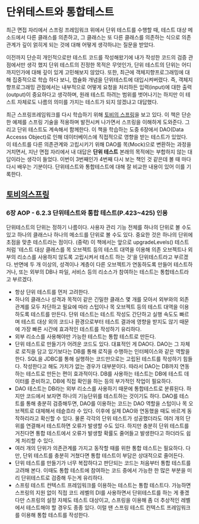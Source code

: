 # 단위테스트와 통합테스트

최근 면접 자리에서 스프링 프레임워크 위에서 단위 테스트를 수행할 때, 테스트 대상 메소드에서 다른 클래스를 의존하고, 그 클래스는 또 다른 클래스를 의존하는 식으로 의존 관계가 깊이 얽히게 되는 것에 대해 어떻게 생각하냐는 질문을 받았다.

이전까지 단순히 개인적으로만 테스트 코드를 작성해왔기에 내가 작성한 코드의 검증 관점에서만 생각 했지 단위 테스트의 진정한 목적은 무엇인가, 단위 테스트의 단위는 어디까지인가에 대해 깊이 있게 고민해보지 않았다. 또한, 최근에 객체지향프로그래밍에 대해 집중적으로 학습 하다 보니, 캡슐화 개념을 단위테스트에 대입시켜버렸다. 즉, 객체지향프로그래밍 관점에서는 내부적으로 어떻게 요청을 처리하든 입력(input)에 대한 출력(output)이 중요하다고 생각하며, 원래 테스트 하려는 범위를 벗어나기는 하지만 이 테스트 자체로도 나름의 의미를 가지는 테스트가 되지 않겠냐고 대답했다.

최근 스프링프레임워크를 다시 학습하기 위해 [토비의 스프링](http://book.naver.com/bookdb/book_detail.nhn?bid=7006516)을 보고 있다. 이 책은 단순한 예제를 스프링 기술을 적용하며 발전시켜 나가면서 스프링을 이해하게 도와준다. 그리고 단위 테스트도 계속해서 함께한다. 이 책을 학습하는 도중 6장에서 DAO(Data Accesss Object)로 인해 데이터베이스에 직접적으로 영향을 받는 테스트가 있었다. 이 테스트를 다른 의존관계와 고립시키기 위해 DAO를 목(Mock)으로 변환하는 과정을 거치면서, 지난 면접 자리에서 내 대답은 **단위 테스트** 본래의 목적에는 부합하지 않는 대답이라는 생각이 들었다. 이번이 3번째인가 4번째 다시 보는 책인 것 같은데 볼 때 마다 다시 배우는 기분이다. 단위테스트와 통합테스트에 대해 잘 비교한 내용이 있어 이를 기록한다.



## [토비의스프링](http://book.naver.com/bookdb/book_detail.nhn?bid=7006516)

### 6장 AOP - 6.2.3 단위테스트와 통합 테스트(P.423~425) 인용

단위테스트의 단위는 정하기 나름이다. 사용자 관리 기능 전체를 하나의 단위로 볼 수도 있고 하나의 클래스나 하나의 메소드를 단위로 볼 수도 있다. 중요한 것은 하나의 단위에 초점을 맞춘 테스트라는 점이다. (중략) 이 책에서는 앞으로 upgradeLevels() 테스트처럼 '테스트 대상 클래스를 목 오브젝트 등의 테스트 대역을 이용해 의존 오브젝트나 외부의 리소스를 사용하지 않도록 고립시켜서 테스트 하는 것'을 단위테스트라고 부르겠다. 반면에 두 개 이상의, 성격이나 계층이 다른 오브젝트가 연동하도록 만들어 테스트하거나, 또는 외부의 DB나 파일, 서비스 등의 리소스가 참여하는 테스트는 통합테스트라고 부르겠다.

- 항상 단위 테스트를 먼저 고려한다.
- 하나의 클래스나 성격과 목적이 같은 긴밀한 클래스 몇 개를 모아서 외부와의 외존관계를 모두 차단하고 필요에 따라 스텁이나 목 오브젝트 등의 테스트 대역을 이용하도록 테스트를 만든다. 단위 테스트는 테스트 작성도 간단하고 실행 속도도 빠르며 테스트 대상 외의 코드나 환경으로부터 테스트 결과에 영향을 받지도 않기 때문에 가장 빠른 시간에 효과적인 테스트를 작성하기 유리하다.
- 외부 리소스를 사용해야만 가능한 테스트는 통합 테스트로 만든다.
- 단위 테스트로 만들기가 어려운 코드도 있다. 대표적인 게 DAO다.  DAO는 그 자체로 로직을 담고 있기보다는 DB를 통해 로직을 수행하는 인터페이스와 같은 역할을 한다. SQL을 JDBC를 통해 실행하는 코드만으로는 고립된 테스트를 작성하기 힘들다. 작성한다고 해도 가치가 없는 경우가 대부분이다. 따라서 DAO는 DB까지 연동하는 테스트로 만든는 편이 효과적이다. DB를 사용하는 테스트는 DB에 테스트 데이터를 준비하고, DB에 직접 확인을 하는 등의 부가적인 작업이 필요하다.
- DAO 테스트는 DB라는 외부 리소스를 사용하기 때문에 통합테스트로 분류된다. 하지만 코드에서 보자면 하나의 기능단위를 테스트하는 것이기도 하다. DAO를 테스트를 통해 충분히 검증해두면, DAO를 이용하는 코드는 DAO 역할을 스텁이나 목 오브젝트로 대체해서 테슽흐라 수 있다. 이후에 실제 DAO와 연동했을 때도 바르게 동작하리라고 확신할 수 있다. 물론 각각의 단위 테스트가 성공했더라도 여러 개의 단위를 연결해서 테스트하면 오류가 발생할 수도 있다. 하지만 충분히 단위 테스트를 거친다면 통합 테스트에서 오류가 발생할 확률도 줄어들고 발생한다고 하더라도 쉽게 처리할 수 있다.
- 여러 개의 단위가 의존관계를 가지고 동작할 때를 위한 통합 테스트는 필요하다. 다만, 단위 테스트를 충분히 거쳤다면 통합 테스트이 부담은 상대적으로 줄어든다.
- 단위 테스트를 만들기가 너무 복잡하다고 판단되는 코드는 처음부터 통합 테스트를 고려해 본다. 이때도 통합 테스트에 참여하는 코드 중에서 가능한 한 많은 부분을 미리 단위테스트로 검증해 두는게 유리하다.
- 스프링 테스트 컨텍스트 프레임워크를 이용하는 테스트는 통합 테스트다. 가능하면 스프링의 지원 없이 직접 코드 레벨의 DI를 사용하면서 단위테스트를 하는 게 좋겠다만 스프링의 설정 자체도 테스트 대상이고, 스프링을 이용해 좀 더 추상적인 레벨에서 테스트해야 할 경우도 종종 있다. 이럴 땐 스프링 테스트 컨텍스트 프레임워크를 이용해 통합 테스트를 작성한다.